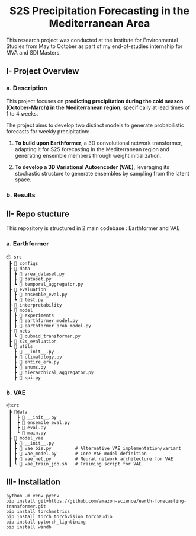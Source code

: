 <h1 align="center">S2S Precipitation Forecasting in the Mediterranean Area</h1>
This research project was conducted at the Institute for Environmental Studies from May to October as part of my end-of-studies internship for MVA and SDI Masters.

## I- Project Overview
### a. Description
This project focuses on **predicting precipitation during the cold season (October-March) in the Mediterranean region**, specifically at lead times of 1 to 4 weeks. 

The project aims to develop two distinct models to generate probabilistic forecasts for weekly precipitation:

1. **To build upon Earthformer**, a 3D convolutional network transformer, adapting it for S2S forecasting in the Mediterranean region and generating ensemble members through weight initialization.

2. **To develop a 3D Variational Autoencoder (VAE)**, leveraging its stochastic structure to generate ensembles by sampling from the latent space.

### b. Results


## II- Repo stucture
This repository is structured in 2 main codebase : Earthformer and VAE 
### a. Earthformer



```
📦 src
 ┣ 📂 configs
 ┣ 📂 data
 ┃ ┣ 📜 area_dataset.py
 ┃ ┣ 📜 dataset.py
 ┃ ┗ 📜 temporal_aggregator.py
 ┣ 📂 evaluation
 ┃ ┣ 📜 ensemble_eval.py
 ┃ ┗ 📜 test.py
 ┣ 📂 interpretability
 ┣ 📂 model
 ┃ ┣ 📂 experiments
 ┃ ┣ 📜 earthformer_model.py
 ┃ ┣ 📜 earthformer_prob_model.py
 ┣ 📂 nets
 ┃ ┗ 📜 cuboid_transformer.py
 ┣ 📂 s2s_evaluation
 ┗ 📂 utils
   ┣ 📜 __init__.py
   ┣ 📜 climatology.py
   ┣ 📜 entire_era.py
   ┣ 📜 enums.py
   ┣ 📜 hierarchical_aggregator.py
   ┣ 📜 spi.py
 ```

### b. VAE
```
📦src
 ┣ 📂data
 ┃  ┣ 📜 __init__.py
 ┃  ┣ 📜 ensemble_eval.py
 ┃  ┣ 📜 eval.py
 ┃  ┗ 📜 main.py
 ┣ 📂 model_vae
 ┃ ┣ 📜 __init__.py
 ┃ ┣ 📜 vae_bis.py         # Alternative VAE implementation/variant
 ┃ ┣ 📜 vae_model.py       # Core VAE model definition
 ┃ ┣ 📜 vae_net.py         # Neural network architecture for VAE
 ┃ ┗ 📜 vae_train_job.sh   # Training script for VAE
 ```



## III- Installation


```
python -m venv pyenv
pip install git+https://github.com/amazon-science/earth-forecasting-transformer.git
pip install torchmetrics
pip install torch torchvision torchaudio
pip install pytorch_lightining
pip install wandb
`````
